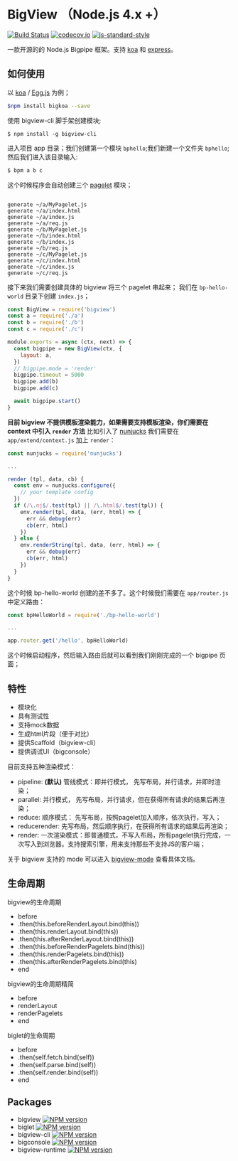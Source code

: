 # BigView （Node.js 4.x +）

<a href="https://circleci.com/gh/bigviewjs/bigview/tree/dev"><img src="https://img.shields.io/circleci/project/bigviewjs/bigview/dev.svg" alt="Build Status"></a>
[![codecov.io](https://codecov.io/github/i5ting/bigview/coverage.svg?branch=dev)](https://codecov.io/github/i5ting/bigview?branch=dev)
[![js-standard-style](https://img.shields.io/badge/code%20style-standard-brightgreen.svg)](http://standardjs.com/)


一款开源的的 Node.js Bigpipe 框架。支持 [koa](https://github.com/koajs/koa) 和 [express](https://github.com/expressjs/express)。

## 如何使用

以 [koa](https://github.com/koajs/koa) / [Egg.js](https://github.com/eggjs/egg) 为例；


``` bash
$npm install bigkoa --save 
```

使用 bigview-cli 脚手架创建模块; 


```
$ npm install -g bigview-cli
```


进入项目 app 目录；我们创建第一个模块 `bphello`;我们新建一个文件夹 `bphello`;然后我们进入该目录输入:

```bash
$ bpm a b c
```
这个时候程序会自动创建三个 [pagelet](./packages/biglet) 模块；

```

generate ~/a/MyPagelet.js
generate ~/a/index.html
generate ~/a/index.js
generate ~/a/req.js
generate ~/b/MyPagelet.js
generate ~/b/index.html
generate ~/b/index.js
generate ~/b/req.js
generate ~/c/MyPagelet.js
generate ~/c/index.html
generate ~/c/index.js
generate ~/c/req.js
```

接下来我们需要创建具体的  bigview 将三个 pagelet 串起来； 我们在 `bp-hello-world` 目录下创建 `index.js`；


``` js
const BigView = require('bigview')
const a = require('./a')
const b = require('./b')
const c = require('./c')

module.exports = async (ctx, next) => {
  const bigpipe = new BigView(ctx, {
    layout: a,
  })
  // bigpipe.mode = 'render'
  bigpipe.timeout = 5000
  bigpipe.add(b)
  bigpipe.add(c)

  await bigpipe.start()
}

```

**目前 bigview 不提供模板渲染能力，如果需要支持模板渲染，你们需要在 context 中引入 `render` 方法** 比如引入了 [nunjucks](https://github.com/mozilla/nunjucks) 我们需要在 `app/extend/context.js` 加上 `render`：

``` js
const nunjucks = require('nunjucks')

...

render (tpl, data, cb) {
  const env = nunjucks.configure({
    // your template config
  })
  if (/\.nj$/.test(tpl) || /\.html$/.test(tpl)) {
    env.render(tpl, data, (err, html) => {
      err && debug(err)
      cb(err, html)
    })
  } else {
    env.renderString(tpl, data, (err, html) => {
      err && debug(err)
      cb(err, html)
    })
  }
}
```
这个时候 bp-hello-world 创建的差不多了。这个时候我们需要在 `app/router.js` 中定义路由：

``` js
const bpHelloWorld = require('./bp-hello-world')

...

app.router.get('/hello', bpHelloWorld)

```

这个时候启动程序，然后输入路由后就可以看到我们刚刚完成的一个 bigpipe 页面；


## 特性

- 模块化
- 具有测试性
- 支持mock数据
- 生成html片段（便于对比）
- 提供Scaffold（bigview-cli）
- 提供调试UI（bigconsole）

目前支持五种渲染模式：

+ pipeline: **(默认)** 管线模式：即并行模式， 先写布局，并行请求，并即时渲染；
+ parallel: 并行模式， 先写布局，并行请求，但在获得所有请求的结果后再渲染；
+ reduce: 顺序模式： 先写布局，按照pagelet加入顺序，依次执行，写入；
+ reducerender: 先写布局，然后顺序执行，在获得所有请求的结果后再渲染；
+ render: 一次渲染模式：即普通模式，不写入布局，所有pagelet执行完成，一次写入到浏览器。支持搜索引擎，用来支持那些不支持JS的客户端；

关于 bigview 支持的 mode 可以进入 [bigview-mode]('./packages/bigview-mode') 查看具体文档。

## 生命周期

bigview的生命周期

- before
- .then(this.beforeRenderLayout.bind(this))
- .then(this.renderLayout.bind(this))
- .then(this.afterRenderLayout.bind(this))
- .then(this.beforeRenderPagelets.bind(this))
- .then(this.renderPagelets.bind(this))
- .then(this.afterRenderPagelets.bind(this)
- end

bigview的生命周期精简

- before
- renderLayout
- renderPagelets
- end

biglet的生命周期

- before
- .then(self.fetch.bind(self))
- .then(self.parse.bind(self))
- .then(self.render.bind(self))
- end



## Packages

- bigview [![NPM version](https://img.shields.io/npm/v/bigview.svg?style=flat-square)](https://www.npmjs.com/package/bigview)
- biglet [![NPM version](https://img.shields.io/npm/v/biglet.svg?style=flat-square)](https://www.npmjs.com/package/biglet)
- bigview-cli [![NPM version](https://img.shields.io/npm/v/bigview-cli.svg?style=flat-square)](https://www.npmjs.com/package/bigview-cli)
- bigconsole [![NPM version](https://img.shields.io/npm/v/bigconsole.svg?style=flat-square)](https://www.npmjs.com/package/bigconsole)
- bigview-runtime [![NPM version](https://img.shields.io/npm/v/bigview-runtime.svg?style=flat-square)](https://www.npmjs.com/package/bigview-runtime)
